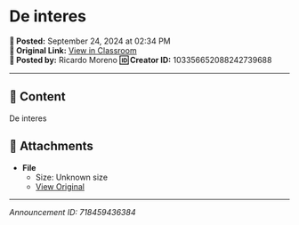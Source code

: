 # De interes

**📅 Posted:** September 24, 2024 at 02:34 PM  
**🔗 Original Link:** [View in Classroom](https://classroom.google.com/c/Njk1MDgxNzAyMTIx/p/NzE4NDU5NDM2Mzg0)  
**👤 Posted by:** Ricardo Moreno
**🆔 Creator ID:** 103356652088242739688

---

## 📝 Content

De interes


## 📎 Attachments

- **File**
  - Size: Unknown size
  - [View Original](https://drive.google.com/open?id=1lOCck3I-HNen0Lt461eAyLZmu99OgED5)



---

*Announcement ID: 718459436384*
